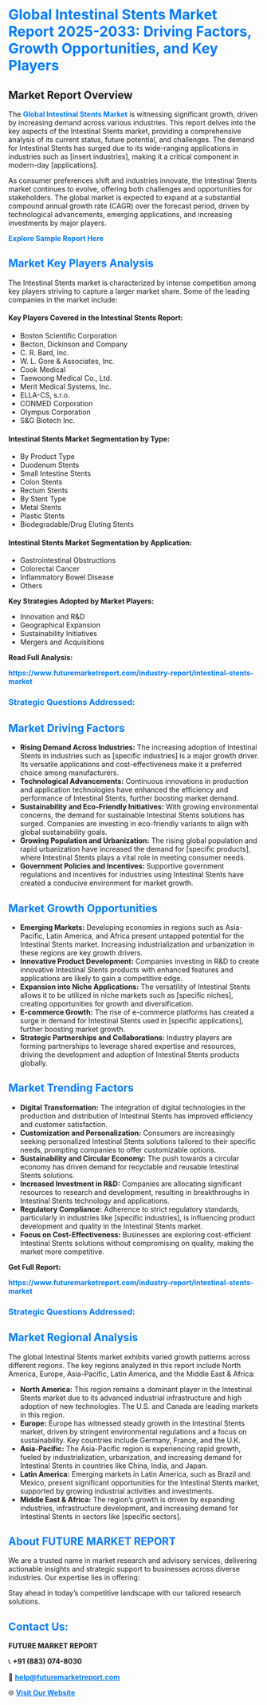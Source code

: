 <h1 style="color: #007BFF;">Global Intestinal Stents Market Report 2025-2033: Driving Factors, Growth Opportunities, and Key Players</h1>

<section id="overview">
<h2>Market Report Overview</h2>
<p>The <a href="https://www.futuremarketreport.com/industry-report/intestinal-stents-market" style="color: #007BFF; text-decoration: none;"><strong>Global Intestinal Stents Market</strong></a> is witnessing significant growth, driven by increasing demand across various industries. This report delves into the key aspects of the Intestinal Stents market, providing a comprehensive analysis of its current status, future potential, and challenges. The demand for Intestinal Stents has surged due to its wide-ranging applications in industries such as [insert industries], making it a critical component in modern-day [applications].</p>
<p>As consumer preferences shift and industries innovate, the Intestinal Stents market continues to evolve, offering both challenges and opportunities for stakeholders. The global market is expected to expand at a substantial compound annual growth rate (CAGR) over the forecast period, driven by technological advancements, emerging applications, and increasing investments by major players.</p>
</section>

<section id="overview">
<p><a href="https://www.futuremarketreport.com/request-sample/reportId=105566" style="color: #007BFF; text-decoration: none;"><strong>Explore Sample Report Here</strong></a></p>
</section>

<section id="key-players">
<h2 style="color: #007BFF;">Market Key Players Analysis</h2>
<p>The Intestinal Stents market is characterized by intense competition among key players striving to capture a larger market share. Some of the leading companies in the market include:</p>
<h4>Key Players Covered in the Intestinal Stents Report:</h4>
<ul><li>Boston Scientific Corporation</li><li>Becton, Dickinson and Company</li><li>C. R. Bard, Inc.</li><li>W. L. Gore &amp; Associates, Inc.</li><li>Cook Medical</li><li>Taewoong Medical Co., Ltd.</li><li>Merit Medical Systems, Inc.</li><li>ELLA-CS, s.r.o.</li><li>CONMED Corporation</li><li>Olympus Corporation</li><li>S&amp;G Biotech Inc.</li></ul>
<h4>Intestinal Stents Market Segmentation by Type:</h4>
<ul><li>By Product Type</li><li>Duodenum Stents</li><li>Small Intestine Stents</li><li>Colon Stents</li><li>Rectum Stents</li><li>By Stent Type</li><li>Metal Stents</li><li>Plastic Stents</li><li>Biodegradable/Drug Eluting Stents</li></ul>

<h4>Intestinal Stents Market Segmentation by Application:</h4>
<ul><li>Gastrointestinal Obstructions</li><li>Colorectal Cancer</li><li>Inflammatory Bowel Disease</li><li>Others</li></ul>
<p><strong>Key Strategies Adopted by Market Players:</strong></p>
<ul>
<li>Innovation and R&D</li>
<li>Geographical Expansion</li>
<li>Sustainability Initiatives</li>
<li>Mergers and Acquisitions</li>
</ul>
</section>

<section>
<p><strong>Read Full Analysis: </strong></p><a href="https://www.futuremarketreport.com/industry-report/intestinal-stents-market" style="color: #007BFF; text-decoration: none;"><strong>https://www.futuremarketreport.com/industry-report/intestinal-stents-market</strong></a>
<h3 style="color: #007BFF;">Strategic Questions Addressed:</h3>
</section>

<section id="driving-factors">
<h2 style="color: #007BFF;">Market Driving Factors</h2>
<ul>
<li><strong>Rising Demand Across Industries:</strong> The increasing adoption of Intestinal Stents in industries such as [specific industries] is a major growth driver. Its versatile applications and cost-effectiveness make it a preferred choice among manufacturers.</li>
<li><strong>Technological Advancements:</strong> Continuous innovations in production and application technologies have enhanced the efficiency and performance of Intestinal Stents, further boosting market demand.</li>
<li><strong>Sustainability and Eco-Friendly Initiatives:</strong> With growing environmental concerns, the demand for sustainable Intestinal Stents solutions has surged. Companies are investing in eco-friendly variants to align with global sustainability goals.</li>
<li><strong>Growing Population and Urbanization:</strong> The rising global population and rapid urbanization have increased the demand for [specific products], where Intestinal Stents plays a vital role in meeting consumer needs.</li>
<li><strong>Government Policies and Incentives:</strong> Supportive government regulations and incentives for industries using Intestinal Stents have created a conducive environment for market growth.</li>
</ul>
</section>

<section id="growth-opportunities">
<h2 style="color: #007BFF;">Market Growth Opportunities</h2>
<ul>
<li><strong>Emerging Markets:</strong> Developing economies in regions such as Asia-Pacific, Latin America, and Africa present untapped potential for the Intestinal Stents market. Increasing industrialization and urbanization in these regions are key growth drivers.</li>
<li><strong>Innovative Product Development:</strong> Companies investing in R&D to create innovative Intestinal Stents products with enhanced features and applications are likely to gain a competitive edge.</li>
<li><strong>Expansion into Niche Applications:</strong> The versatility of Intestinal Stents allows it to be utilized in niche markets such as [specific niches], creating opportunities for growth and diversification.</li>
<li><strong>E-commerce Growth:</strong> The rise of e-commerce platforms has created a surge in demand for Intestinal Stents used in [specific applications], further boosting market growth.</li>
<li><strong>Strategic Partnerships and Collaborations:</strong> Industry players are forming partnerships to leverage shared expertise and resources, driving the development and adoption of Intestinal Stents products globally.</li>
</ul>
</section>

<section id="trending-factors">
<h2 style="color: #007BFF;">Market Trending Factors</h2>
<ul>
<li><strong>Digital Transformation:</strong> The integration of digital technologies in the production and distribution of Intestinal Stents has improved efficiency and customer satisfaction.</li>
<li><strong>Customization and Personalization:</strong> Consumers are increasingly seeking personalized Intestinal Stents solutions tailored to their specific needs, prompting companies to offer customizable options.</li>
<li><strong>Sustainability and Circular Economy:</strong> The push towards a circular economy has driven demand for recyclable and reusable Intestinal Stents solutions.</li>
<li><strong>Increased Investment in R&D:</strong> Companies are allocating significant resources to research and development, resulting in breakthroughs in Intestinal Stents technology and applications.</li>
<li><strong>Regulatory Compliance:</strong> Adherence to strict regulatory standards, particularly in industries like [specific industries], is influencing product development and quality in the Intestinal Stents market.</li>
<li><strong>Focus on Cost-Effectiveness:</strong> Businesses are exploring cost-efficient Intestinal Stents solutions without compromising on quality, making the market more competitive.</li>
</ul>
</section>

<section>
<p><strong>Get Full Report: </strong></p><a href="https://www.futuremarketreport.com/industry-report/intestinal-stents-market" style="color: #007BFF; text-decoration: none;"><strong>https://www.futuremarketreport.com/industry-report/intestinal-stents-market</strong></a>
<h3 style="color: #007BFF;">Strategic Questions Addressed:</h3>
</section>


<section id="regional-analysis">
<h2 style="color: #007BFF;">Market Regional Analysis</h2>
<p>The global Intestinal Stents market exhibits varied growth patterns across different regions. The key regions analyzed in this report include North America, Europe, Asia-Pacific, Latin America, and the Middle East & Africa:</p>
<ul>
<li><strong>North America:</strong> This region remains a dominant player in the Intestinal Stents market due to its advanced industrial infrastructure and high adoption of new technologies. The U.S. and Canada are leading markets in this region.</li>
<li><strong>Europe:</strong> Europe has witnessed steady growth in the Intestinal Stents market, driven by stringent environmental regulations and a focus on sustainability. Key countries include Germany, France, and the U.K.</li>
<li><strong>Asia-Pacific:</strong> The Asia-Pacific region is experiencing rapid growth, fueled by industrialization, urbanization, and increasing demand for Intestinal Stents in countries like China, India, and Japan.</li>
<li><strong>Latin America:</strong> Emerging markets in Latin America, such as Brazil and Mexico, present significant opportunities for the Intestinal Stents market, supported by growing industrial activities and investments.</li>
<li><strong>Middle East & Africa:</strong> The region’s growth is driven by expanding industries, infrastructure development, and increasing demand for Intestinal Stents in sectors like [specific sectors].</li>
</ul>
</section>

<footer>
<h2 style="color: #007BFF;">About FUTURE MARKET REPORT</h2>
<p>We are a trusted name in market research and advisory services, delivering actionable insights and strategic support to businesses across diverse industries. Our expertise lies in offering:</p>

<p>Stay ahead in today’s competitive landscape with our tailored research solutions.</p>

<h2 style="color: #007BFF;">Contact Us:</h2>
<p><strong>FUTURE MARKET REPORT</strong></p>
<p>📞 <strong>+91 (883) 074-8030</strong></p>
<p>📧 <strong><a href="mailto:help@futuremarketreport.com" style="color: #007BFF;">help@futuremarketreport.com</a></strong></p>
<p>🌐 <strong><a href="https://www.futuremarketreport.com/" style="color: #007BFF;">Visit Our Website</a></strong></p>
</footer>